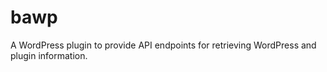 # bawp
A WordPress plugin to provide API endpoints for retrieving WordPress and plugin information.
